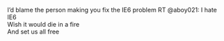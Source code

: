 <!--
id: 205649706
link: http://kevinisom.info/post/205649706/id-blame-the-person-making-you-fix-the-ie6
slug: id-blame-the-person-making-you-fix-the-ie6
date: Tue Oct 06 2009 17:59:03 GMT+1300 (NZDT)
raw: {"blog_name":"kevinisom","id":205649706,"post_url":"http://kevinisom.info/post/205649706/id-blame-the-person-making-you-fix-the-ie6","slug":"id-blame-the-person-making-you-fix-the-ie6","type":"text","date":"2009-10-06 04:59:03 GMT","timestamp":1254805143,"state":"published","format":"html","reblog_key":"yQ0Fw09e","tags":[],"short_url":"http://tmblr.co/Zw68YyCGVSg","highlighted":[],"feed_item":"http://twitter.com/kev_nz/statuses/4647486949","from_feed_id":"650289","note_count":0,"title":null,"body":"<p>I&#8217;d blame the person making you fix the IE6 problem RT @aboy021: I hate IE6<br/>\nWish it would die in a fire<br/>\nAnd set us all free</p>"}
publish: 2009-10-06
tags: 
title: null
-->


I’d blame the person making you fix the IE6 problem RT @aboy021: I hate
IE6\
 Wish it would die in a fire\
 And set us all free


